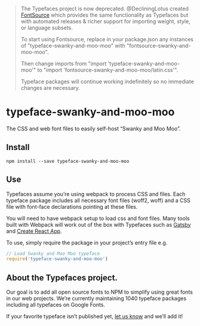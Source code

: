 >The Typefaces project is now deprecated. @DecliningLotus created
[FontSource](https://github.com/fontsource/fontsource) which provides the
same functionality as Typefaces but with automated releases & richer
support for importing weight, style, or language subsets.
>
>To start using Fontsource, replace in your package.json any instances of
"typeface-swanky-and-moo-moo" with "fontsource-swanky-and-moo-moo".
>
> Then change imports from "import 'typeface-swanky-and-moo-moo'" to "import 'fontsource-swanky-and-moo-moo/latin.css'".
>
>Typeface packages will continue working indefinitely so no immediate
>changes are necessary.

# typeface-swanky-and-moo-moo

The CSS and web font files to easily self-host “Swanky and Moo Moo”.

## Install

`npm install --save typeface-swanky-and-moo-moo`

## Use

Typefaces assume you’re using webpack to process CSS and files. Each typeface
package includes all necessary font files (woff2, woff) and a CSS file with
font-face declarations pointing at these files.

You will need to have webpack setup to load css and font files. Many tools built
with Webpack will work out of the box with Typefaces such as [Gatsby](https://github.com/gatsbyjs/gatsby)
and [Create React App](https://github.com/facebookincubator/create-react-app).

To use, simply require the package in your project’s entry file e.g.

```javascript
// Load Swanky and Moo Moo typeface
require('typeface-swanky-and-moo-moo')
```

## About the Typefaces project.

Our goal is to add all open source fonts to NPM to simplify using great fonts in
our web projects. We’re currently maintaining 1040 typeface packages
including all typefaces on Google Fonts.

If your favorite typeface isn’t published yet, [let us know](https://github.com/KyleAMathews/typefaces)
and we’ll add it!
